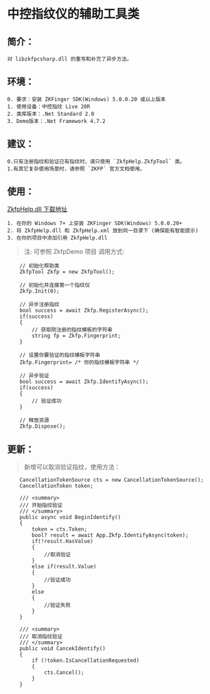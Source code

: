 # 中控指纹仪的辅助工具类

## 简介：
	对 libzkfpcsharp.dll 的重写和补充了异步方法。
## 环境：
    0. 要求：安装 ZKFinger SDK(Windows) 5.0.0.20 或以上版本
	1. 使用设备：中控指纹 Live 20R
    2. 类库版本：.Net Standard 2.0
    3. Demo版本：.Net Framework 4.7.2
## 建议：
    0.只有注册指纹和验证已有指纹时，请只使用 `ZkfpHelp.ZkfpTool` 类。
    1.有其它复杂使用场景时，请参照 `ZKFP` 官方文档使用。
## 使用：
[ZkfpHelp.dll 下载地址](https://github.com/View12138/ZkfpHelp/releases)  
    
    1. 在你的 Windows 7+ 上安装 ZKFinger SDK(Windows) 5.0.0.20+
    2. 将 ZkfpHelp.dll 和 ZkfpHelp.xml 放到同一目录下 (确保能有智能提示) 
    3. 在你的项目中添加引用 ZkfpHelp.dll
> 注: 可参照 ZkfpDemo 项目
    调用方式:
```
    // 初始化帮助类
    ZkfpTool Zkfp = new ZkfpTool();

    // 初始化并连接第一个指纹仪
    Zkfp.Init(0);

    // 异步注册指纹
    bool success = await Zkfp.RegisterAsync();
    if(success)
    {
        // 获取刚注册的指纹模板的字符串
        string fp = Zkfp.Fingerprint;
    }

    // 设置你要验证的指纹模板字符串
    Zkfp.Fingerprint= /* 你的指纹模板字符串 */
    
    // 异步验证
    bool success = await Zkfp.IdentifyAsync();
    if(success)
    {
        // 验证成功
    }

    // 释放资源
    Zkfp.Dispose();
```
## 更新：
> 新增可以取消验证指纹，使用方法：
```
    CancellationTokenSource cts = new CancellationTokenSource();
    CancellationToken token;

    /// <summary>
    /// 开始指纹验证
    /// </summary>
    public async void BeginIdentify()
    {
        token = cts.Token;
        bool? result = await App.Zkfp.IdentifyAsync(token);
        if(!result.HasValue)
        {
            //取消验证
        }
        else if(result.Value)
        {
            //验证成功
        }
        else
        {
            //验证失败
        }
    }

    /// <summary>
    /// 取消指纹验证
    /// </summary>
    public void CancekIdentify()
    {
        if (!token.IsCancellationRequested)
        {
            cts.Cancel();
        }
    }

```
